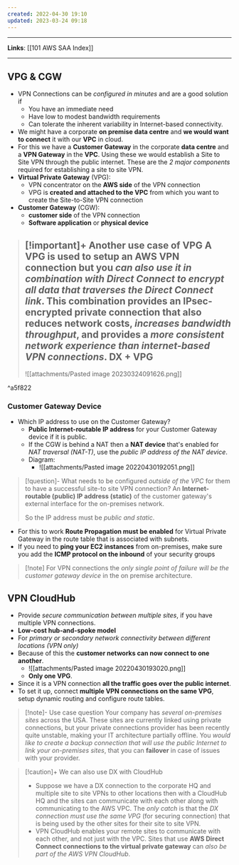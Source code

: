 ```yaml
---
created: 2022-04-30 19:10
updated: 2023-03-24 09:18
---
```

---
**Links**: [[101 AWS SAA Index]]

---
## VPG & CGW
- VPN Connections can be *configured in minutes* and are a good solution if 
	- You have an immediate need 
	- Have low to modest bandwidth requirements 
	- Can tolerate the inherent variability in Internet-based connectivity.
- We might have a corporate **on premise data centre** and **we would want to connect** it with our **VPC** in cloud.
- For this we have a **Customer Gateway** in the corporate **data centre** and a **VPN Gateway** in the **VPC**. Using these we would establish a Site to Site VPN through the public internet. These are the *2 major components* required for establishing a site to site VPN.
- **Virtual Private Gateway** (VPG):
    - VPN concentrator on the **AWS side** of the VPN connection
    - VPG is **created and attached to the VPC** from which you want to create the Site-to-Site VPN connection
- **Customer Gateway** (CGW):
    - **customer side** of the VPN connection
    - **Software application** or **physical device** 

> [!important]+ Another use case of VPG
> A VPG is used to setup an AWS VPN connection but you *can also use it in combination with Direct Connect to encrypt all data that traverses the Direct Connect link*. This combination provides an IPsec-encrypted private connection that also reduces network costs, *increases bandwidth throughput*, and provides a *more consistent network experience than internet-based VPN connections*.
> **DX + VPG**
> ---
> ![[attachments/Pasted image 20230324091626.png]]

^a5f822

### Customer Gateway Device
- Which IP address to use on the Customer Gateway?
	- **Public Internet-routable IP address** for your Customer Gateway device if it is public. 
	- If the CGW is behind a NAT then a **NAT device** that's enabled for *NAT traversal (NAT-T)*, use the *public IP address of the NAT device*.
	- Diagram:
		- ![[attachments/Pasted image 20220430192051.png]]
    
> [!question]- What needs to be configured *outside of the VPC* for them to have a successful site-to site VPN connection?
> An **Internet-routable (public) IP address (static)** of the customer gateway's external interface for the on-premises network.
> 
> So the IP address must be *public and static*.

- For this to work **Route Propagation must be enabled** for Virtual Private Gateway in the route table that is associated with subnets.
- If you need to **ping your EC2 instances** from on-premises, make sure you add the **ICMP protocol on the inbound** of your security groups

> [!note] For VPN connections the *only single point of failure will be the customer gateway device* in the on premise architecture.

## VPN CloudHub
- Provide *secure communication between multiple sites*, if you have multiple VPN connections.
-   **Low-cost hub-and-spoke model** 
- For *primary or secondary network connectivity between different locations (VPN only)*
- Because of this the **customer networks can now connect to one another**.
	- ![[attachments/Pasted image 20220430193020.png]]
	- **Only one VPG**.
- Since it is a VPN connection **all the traffic goes over the public internet**.
- To set it up, connect **multiple VPN connections on the same VPG**, setup dynamic routing and configure route tables. 

> [!note]- Use case question
> Your company has *several on-premises sites* across the USA. These sites are currently linked using private connections, but your private connections provider has been recently quite unstable, making your IT architecture partially offline. You *would like to create a backup connection that will use the public Internet to link your on-premises sites*, that you can **failover** in case of issues with your provider.

> [!caution]+ We can also use DX with CloudHub
> - Suppose we have a DX connection to the corporate HQ and multiple site to site VPNs to other locations then with a CloudHub HQ and the sites can communicate with each other along with communicating to the AWS VPC. The *only catch* is that the *DX connection must use the same VPG* (for securing connection) that is being used by the other sites for their site to site VPN.
> -  VPN CloudHub enables your remote sites to communicate with each other, and not just with the VPC. Sites that use **AWS Direct Connect connections to the virtual private gateway** can *also be part of the AWS VPN CloudHub*.
